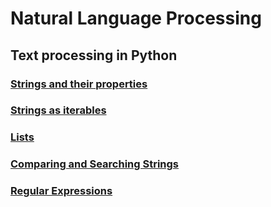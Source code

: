 # Natural Language Processing

## Text processing in Python

### [Strings and their properties](compare-search.md)

### [Strings as iterables](iterables.md)

### [Lists](lists.md)

### [Comparing and Searching Strings](compare-search.md)

### [Regular Expressions](regex.md)
